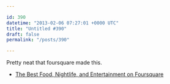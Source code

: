 ```yaml
---

id: 390
datetime: "2013-02-06 07:27:01 +0000 UTC"
title: "Untitled #390"
draft: false
permalink: "/posts/390"

---
```


Pretty neat that foursquare made this. 

 
 * [The Best Food, Nightlife, and Entertainment on Foursquare](https://foursquare.com/bestof/)


